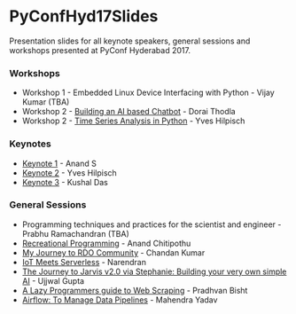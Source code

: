 # PyConfHyd17Slides
Presentation slides for all keynote speakers, general sessions and workshops presented at PyConf Hyderabad 2017.

### Workshops
* Workshop 1 - Embedded Linux Device Interfacing with Python - Vijay Kumar (TBA)
* Workshop 2 - [Building an AI based Chatbot](https://docs.google.com/presentation/d/1FQ--Tn-Px6I3ygsgPtsWErs1-EFux7DqAyijCgLzu3U/edit?usp=sharing) - Dorai Thodla
* Workshop 2 - [Time Series Analysis in Python](http://hilpisch.com/hydpy_workshop.pdf) - Yves Hilpisch

### Keynotes
* [Keynote 1](https://www.slideshare.net/gramener/dont-repeat-yourself-and-automated-code-reviews) - Anand S
* [Keynote 2](http://hilpisch.com/hydpy_keynote.pdf) - Yves Hilpisch
* [Keynote 3](http://slides.com/dascommunity/pyconfhyd17#/) - Kushal Das

### General Sessions
* Programming techniques and practices for the scientist and engineer - Prabhu Ramachandran (TBA)
* [Recreational Programming](https://speakerdeck.com/anandology/recreational-programming) - Anand Chitipothu
* [My Journey to RDO Community](https://www.slideshare.net/ChandanKumar612/my-journey-to-rdo-community) - Chandan Kumar
* [IoT Meets Serverless](http://dudewho.codes/assets/pdfs/iot_meets_serverless.pdf) - Narendran
* [The Journey to Jarvis v2.0 via Stephanie: Building your very own simple AI](https://docs.google.com/presentation/d/e/2PACX-1vRtpUkuXLgfq-0UJ_5yljrlRztJ0SRKNLCK0CQ4TdKiCnqFpzJYWwC0RtcAOZjZ2gkWvXEbo18_kly3/pub?start=false&loop=false&delayms=3000) - Ujjwal Gupta
* [A Lazy Programmers guide to Web Scraping](https://docs.google.com/presentation/d/1vH8iglKUqzzydG0NK_lW0TtghFxu6U29KHrOGlHNmEk/pub?start=false&loop=false&delayms=5000&slide=id.p) - Pradhvan Bisht
* [Airflow: To Manage Data Pipelines](https://userimack.github.io/airflow_slides/airflow_slides/#/) - Mahendra Yadav

